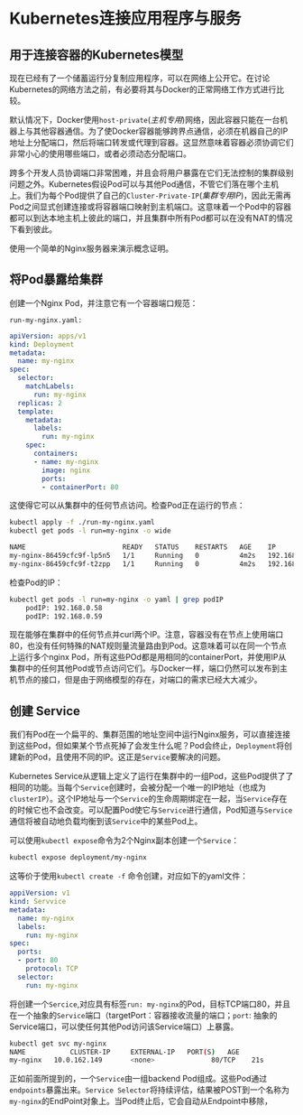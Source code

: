 # Kubernetes连接应用程序与服务

## 用于连接容器的Kubernetes模型

现在已经有了一个储蓄运行分复制应用程序，可以在网络上公开它。在讨论Kubernetes的网络方法之前，有必要将其与Docker的正常网络工作方式进行比较。

默认情况下，Docker使用`host-private`(*主机专用*)网络，因此容器只能在一台机器上与其他容器通信。为了使Docker容器能够跨界点通信，必须在机器自己的IP地址上分配端口，然后将端口转发或代理到容器。这显然意味着容器必须协调它们非常小心的使用哪些端口，或者必须动态分配端口。

跨多个开发人员协调端口非常困难，并且会将用户暴露在它们无法控制的集群级别问题之外。Kubernetes假设Pod可以与其他Pod通信，不管它们落在哪个主机上。我们为每个Pod提供了自己的`Cluster-Private-IP`(*集群专用IP*)，因此无需再Pod之间显式创建连接或将容器端口映射到主机端口。这意味着一个Pod中的容器都可以到达本地主机上彼此的端口，并且集群中所有Pod都可以在没有NAT的情况下看到彼此。

使用一个简单的Nginx服务器来演示概念证明。

## 将Pod暴露给集群

创建一个Nginx Pod，并注意它有一个容器端口规范：

`run-my-nginx.yaml:`

```yaml
apiVersion: apps/v1
kind: Deployment
metadata:
  name: my-nginx
spec: 
  selector:
    matchLabels:
      run: my-nginx
  replicas: 2
  template:
    metadata:
      labels:
        run: my-nginx
    spec: 
      containers:
      - name: my-nginx
        image: nginx
        ports:
        - containerPort: 80
```

这使得它可以从集群中的任何节点访问。检查Pod正在运行的节点：

```bash
kubectl apply -f ./run-my-nginx.yaml
kubectl get pods -l run=my-nginx -o wide
```

```bash
NAME                        READY   STATUS    RESTARTS   AGE    IP             NODE                    NOMINATED NODE   READINESS GATES
my-nginx-86459cfc9f-lp5n5   1/1     Running   0          4m2s   192.168.0.58   localhost.localdomain   <none>           <none>
my-nginx-86459cfc9f-t2zpp   1/1     Running   0          4m2s   192.168.0.59   localhost.localdomain   <none>           <none>
```

检查Pod的IP：

```bash
kubectl get pods -l run=my-nginx -o yaml | grep podIP
	podIP: 192.168.0.58
	podIP: 192.168.0.59
```

现在能够在集群中的任何节点并curl两个IP。注意，容器没有在节点上使用端口80，也没有任何特殊的NAT规则量流量路由到Pod。这意味着可以在同一个节点上运行多个nginx Pod，所有这些POd都是用相同的containerPort，并使用IP从集群中的任何其他Pod或节点访问它们。与Docker一样，端口仍然可以发布到主机节点的接口，但是由于网络模型的存在，对端口的需求已经大大减少。

## 创建 Service

我们有Pod在一个扁平的、集群范围的地址空间中运行Nginx服务，可以直接连接到这些Pod，但如果某个节点死掉了会发生什么呢？Pod会终止，`Deployment`将创建新的Pod，且使用不同的IP。这正是`Service`要解决的问题。

Kubernetes Service从逻辑上定义了运行在集群中的一组Pod，这些Pod提供了了相同的功能。当每个`Service`创建时，会被分配一个唯一的IP地址（也成为`clusterIP`）。这个IP地址与一个`Service`的生命周期绑定在一起，当`Service`存在的时候它也不会改变。可以配置Pod使它与`Service`进行通信，Pod知道与`Service`通信将被自动地负载均衡到该`Service`中的某些Pod上。

可以使用`kubectl expose`命令为2个Nginx副本创建一个`Service`：

```bash
kubectl expose deployment/my-nginx
```

 这等价于使用`kubectl create -f` 命令创建，对应如下的yaml文件：

```yaml
appiVersion: v1
kind: Servvice
metadata: 
  name: my-nginx
  labels: 
    run: my-nginx
spec:
  ports:
  - port: 80 
    protocol: TCP
  selector:
    run: my-nginx
```

将创建一个`Sercice`,对应具有标签`run: my-nginx`的Pod，目标TCP端口80，并且在一个抽象的`Service`端口（targetPort：容器接收流量的端口；`port`: 抽象的Service端口，可以使任何其他Pod访问该Service端口）上暴露。

```bash
kubectl get svc my-nginx
NAME           CLUSTER-IP     EXTERNAL-IP   PORT(S)   AGE
my-nginx   10.0.162.149       <none>              80/TCP    21s
```

正如前面所提到的，一个`Service`由一组backend Pod组成。这些Pod通过`endpoints`暴露出来。`Service Selector`将持续评估，结果被POST到一个名称为`my-nginx`的EndPoint对象上。当Pod终止后，它会自动从Endpoint中移除，

